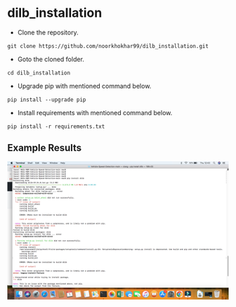 # dilb_installation


- Clone the repository.
```
git clone https://github.com/noorkhokhar99/dilb_installation.git
```
- Goto the cloned folder.
```
cd dilb_installation

```
- Upgrade pip with mentioned command below.
```
pip install --upgrade pip
```
- Install requirements with mentioned command below.
```
pip install -r requirements.txt
```




## Example Results
![Example Results](https://github.com/noorkhokhar99/dilb_installation/blob/main/Screen%20Shot%202022-12-01%20at%2012.43.29.png)

